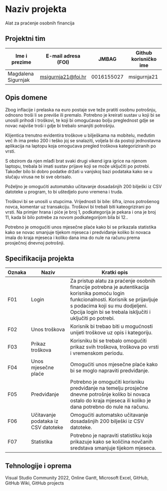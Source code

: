 # Naziv projekta
Alat za praćenje osobnih financija

## Projektni tim

Ime i prezime | E-mail adresa (FOI) | JMBAG | Github korisničko ime
------------  | ------------------- | ----- | ---------------------
Magdalena Sigurnjak | msigurnja21@foi.hr | 0016155027 | msigurnja21

## Opis domene

Zbog inflacije i prelaska na euro postaje sve teže pratiti osobnu potrošnju, odnosno troši li se previše ili premalo. Potrebno je kreirati sustav u koji bi se unosili prihodi i troškovi, te koji bi omogućavao bolju preglednost gdje se novac najviše troši i gdje bi trebalo smanjiti potrošnju.

Klijentica trenutno evidentira troškove u bilješkama na mobitelu, međutim već ih ima preko 200 i teško joj se snalaziti, voljela bi da postoji jednostavna aplikacija na laptopu koja omogućava pregled troškova kategoriziranih po vrsti.

S obzirom da njen mlađi brat svaki drugi vikend igra igrice na njenom laptopu, trebala bi imati sustav prijave koji se može uključiti po potrebi. Također bilo bi dobro podatke držati u vanjskoj bazi podataka kako se u slučaju virusa ne bi sve obrisalo.

Poželjno je omogućiti automatsko učitavanje dosadašnjih 200 bilješki iz CSV datoteke u program, to bi uštedjelo puno vremena i truda.

Troškovi bi se unosili u stupcima. Vrijednosti bi bile: šifra, iznos potrošenog novca, komentar uz transakciju. Troškovi bi trebali biti kateogrizirani po vrsti. Na primjer hrana i piće je broj 1, podkategorija je pekara i ona je broj 11, kada bi bilo potrebe za novom podkategorijom bila bi 12..

Potrebno je omogućiti unos mjesečne plaće kako bi se prikazala statistika kako se novac smanjuje tijekom mjeseca i predviđanje koliko bi novaca imala do kraja mjeseca i koliko dana ima do nule na računu prema prosječnoj dnevnoj potrošnji.


## Specifikacija projekta

Oznaka | Naziv | Kratki opis 
------ | ----- | ----------- 
F01 | Login | Za pristup alatu za praćenje osobnih financije potrebna je autentikacija korisnika pomoću login funkcionalnosti. Korisnik se prijavljuje s podacima koji su mu dodjeljeni. Opcija login bi se trebala isključiti i uključiti po potrebi.
F02 | Unos troškova |  Korisnik bi trebao biti u mogućnosti unijeti troškove uz opis i kategoriju.
F03 | Prikaz troškova | Korisniku bi se trebalo omogućiti prikaz svih troškova, troškova po vrsti i vremenskom periodu.
F04 | Unos mjesečne plaće | Omogućiti unos mjesečne plaće kako bi se moglo napraviti predviđanje.
F05 | Predviđanje | Potrebno je omogućiti korisniku predviđanje na temelju prosječne dnevne potrošnje koliko bi novaca ostalo do kraja mjeseca ili koliko je dana potrebno do nule na računu.
F06 | Učitavanje podataka iz CSV datoteke | Omogućiti automatsko učitavanje dosadašnjih 200 bilješki iz CSV datoteke.
F07 | Statistika | Potrebno je napraviti statistiku koja prikazuje kako se količina novčanih sredstava smanjuje tijekom mjeseca.

## Tehnologije i oprema 
Visual Studio Community 2022, Online Gantt, Microsoft Excel, GitHub, GitHub Wiki, GitHub projects

